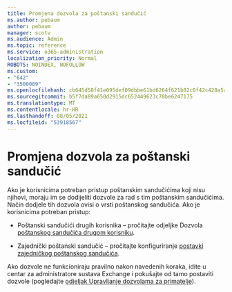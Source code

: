 ```yaml
---
title: Promjena dozvola za poštanski sandučić
ms.author: pebaum
author: pebaum
manager: scotv
ms.audience: Admin
ms.topic: reference
ms.service: o365-administration
localization_priority: Normal
ROBOTS: NOINDEX, NOFOLLOW
ms.custom:
- "642"
- "3500009"
ms.openlocfilehash: cb645d58f41e095def09dbbe61bd6264f621b82c0f42c428a5a88e702c0c950b
ms.sourcegitcommit: b5f7da89a650d2915dc652449623c78be6247175
ms.translationtype: MT
ms.contentlocale: hr-HR
ms.lasthandoff: 08/05/2021
ms.locfileid: "53918567"
---
```

# <a name="changing-permissions-on-a-mailbox"></a>Promjena dozvola za poštanski sandučić

Ako je korisnicima potreban pristup poštanskim sandučićima koji nisu njihovi, moraju im se dodijeliti dozvole za rad s tim poštanskim sandučićima. Način dodjele tih dozvola ovisi o vrsti poštanskog sandučića. Ako je korisnicima potreban pristup:
  
- Poštanski sandučići drugih korisnika – pročitajte odjeljke Dozvola [poštanskog sandučića drugom korisniku](https://docs.microsoft.com/microsoft-365/admin/add-users/give-mailbox-permissions-to-another-user).
    
- Zajednički poštanski sandučić – pročitajte konfiguriranje [postavki zajedničkog poštanskog sandučića](https://docs.microsoft.com/microsoft-365/admin/email/configure-a-shared-mailbox#add-or-remove-members).
    
Ako dozvole ne funkcioniraju pravilno nakon navedenih koraka, idite u centar za administratore sustava Exchange i pokušajte od tamo postaviti dozvole (pogledajte [odjeljak Upravljanje dozvolama za primatelje](https://technet.microsoft.com/library/jj919240%28v=exchg.150%29.aspx)).
  
